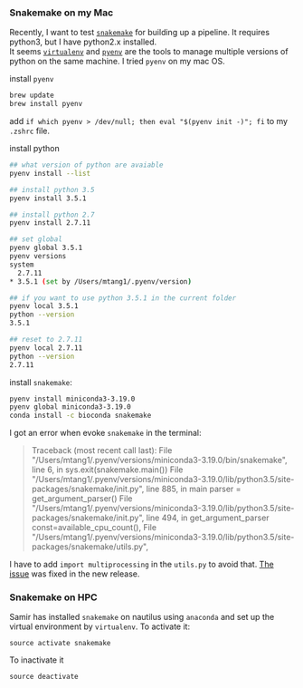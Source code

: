 
### Snakemake on my Mac

Recently, I want to test [`snakemake`](https://bitbucket.org/snakemake/snakemake/wiki/Documentation) for building up a pipeline. It requires python3, but I have python2.x installed.  
It seems [`virtualenv`](http://docs.python-guide.org/en/latest/dev/virtualenvs/) and [`pyenv`](https://github.com/yyuu/pyenv) are
the tools to manage multiple versions of python on the same machine. I tried `pyenv` on my mac OS.

install `pyenv`

```bash
brew update
brew install pyenv
```
add `if which pyenv > /dev/null; then eval "$(pyenv init -)"; fi` to my `.zshrc` file.

install python 

```bash
## what version of python are avaiable
pyenv install --list

## install python 3.5
pyenv install 3.5.1

## install python 2.7
pyenv install 2.7.11 

## set global 
pyenv global 3.5.1
pyenv versions
system
  2.7.11
* 3.5.1 (set by /Users/mtang1/.pyenv/version)

## if you want to use python 3.5.1 in the current folder
pyenv local 3.5.1
python --version
3.5.1

## reset to 2.7.11
pyenv local 2.7.11
python --version
2.7.11

```

install `snakemake`:

```bash
pyenv install miniconda3-3.19.0
pyenv global miniconda3-3.19.0
conda install -c bioconda snakemake
```

I got an error when evoke `snakemake` in the terminal:

>Traceback (most recent call last): File "/Users/mtang1/.pyenv/versions/miniconda3-3.19.0/bin/snakemake", line 6, in <module>   sys.exit(snakemake.main()) File "/Users/mtang1/.pyenv/versions/miniconda3-3.19.0/lib/python3.5/site-packages/snakemake/init.py", line   885, in main parser = get_argument_parser() File   "/Users/mtang1/.pyenv/versions/miniconda3-3.19.0/lib/python3.5/site-packages/snakemake/init.py", line 494, in get_argument_parser   const=available_cpu_count(), File "/Users/mtang1/.pyenv/versions/miniconda3-3.19.0/lib/python3.5/site-packages/snakemake/utils.py",   

I have to add `import multiprocessing` in the `utils.py` to avoid that.
[The issue](https://bitbucket.org/snakemake/snakemake/issues/324/nameerror-name-multiprocessing-is-not) was fixed in the new release.

### Snakemake on HPC

Samir has installed `snakemake` on nautilus using `anaconda` and set up the virtual environment by `virtualenv`.
To activate it:

`source activate snakemake`

To inactivate it

`source deactivate`

